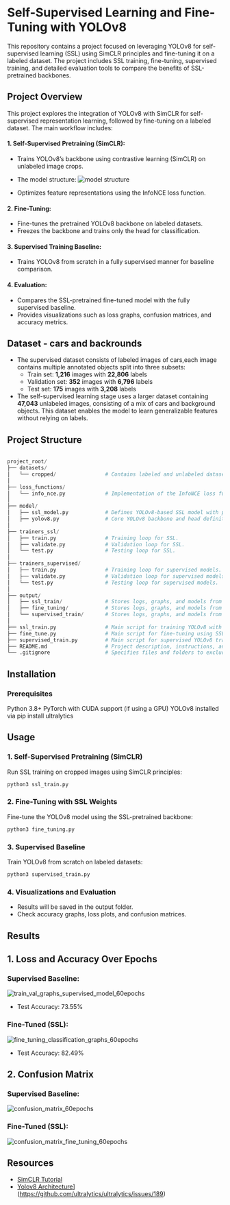 # Self-Supervised Learning and Fine-Tuning with YOLOv8
This repository contains a project focused on leveraging YOLOv8 for self-supervised learning (SSL) using SimCLR principles and fine-tuning it on a labeled dataset. The project includes SSL training, fine-tuning, supervised training, and detailed evaluation tools to compare the benefits of SSL-pretrained backbones.

## Project Overview

This project explores the integration of YOLOv8 with SimCLR for self-supervised representation learning, followed by fine-tuning on a labeled dataset. The main workflow includes:

#### 1. Self-Supervised Pretraining (SimCLR):
* Trains YOLOv8’s backbone using contrastive learning (SimCLR) on unlabeled image crops.
* The model structure:
![model structure](https://github.com/user-attachments/assets/1891baea-cb40-4ce9-a280-1951adb63d02)

* Optimizes feature representations using the InfoNCE loss function.
  

#### 2. Fine-Tuning:
* Fine-tunes the pretrained YOLOv8 backbone on labeled datasets.
* Freezes the backbone and trains only the head for classification.

#### 3. Supervised Training Baseline:
* Trains YOLOv8 from scratch in a fully supervised manner for baseline comparison.

#### 4. Evaluation:
* Compares the SSL-pretrained fine-tuned model with the fully supervised baseline.
* Provides visualizations such as loss graphs, confusion matrices, and accuracy metrics.


## Dataset - cars and backrounds

* The supervised dataset consists of labeled images of cars,each image contains multiple annotated objects split into three subsets:
  * Train set: **1,216** images with **22,806** labels
  * Validation set: **352** images with  **6,796** labels
  * Test set: **175** images with **3,208** labels 
* The self-supervised learning stage uses a larger dataset containing **47,043** unlabeled images, consisting of a mix of cars and background objects. This dataset enables the model to learn generalizable features without relying on labels.

  
## Project Structure

```python

project_root/
├── datasets/
│   └── cropped/                # Contains labeled and unlabeled datasets.
│
├── loss_functions/
│   └── info_nce.py             # Implementation of the InfoNCE loss function for SimCLR.
│
├── model/
│   ├── ssl_model.py            # Defines YOLOv8-based SSL model with projection head.
│   ├── yolov8.py               # Core YOLOv8 backbone and head definitions.
│
├── trainers_ssl/
│   ├── train.py                # Training loop for SSL.
│   ├── validate.py             # Validation loop for SSL.
│   └── test.py                 # Testing loop for SSL.
│
├── trainers_supervised/
│   ├── train.py                # Training loop for supervised models.
│   ├── validate.py             # Validation loop for supervised models.
│   └── test.py                 # Testing loop for supervised models.
│
├── output/
│   ├── ssl_train/              # Stores logs, graphs, and models from SSL training.
│   ├── fine_tuning/            # Stores logs, graphs, and models from fine-tuning.
│   └── supervised_train/       # Stores logs, graphs, and models from supervised training.
│
├── ssl_train.py                # Main script for training YOLOv8 with SSL (SimCLR).
├── fine_tune.py                # Main script for fine-tuning using SSL-pretrained weights.
├── supervised_train.py         # Main script for supervised YOLOv8 training.
├── README.md                   # Project description, instructions, and results.
└── .gitignore                  # Specifies files and folders to exclude from version control.


```


## Installation
### Prerequisites

Python 3.8+
PyTorch with CUDA support (if using a GPU)
YOLOv8 installed via pip install ultralytics

## Usage 
### 1. Self-Supervised Pretraining (SimCLR)

Run SSL training on cropped images using SimCLR principles:

```python
python3 ssl_train.py

```

### 2. Fine-Tuning with SSL Weights
Fine-tune the YOLOv8 model using the SSL-pretrained backbone:

```python
python3 fine_tuning.py
```

### 3. Supervised Baseline
Train YOLOv8 from scratch on labeled datasets:

```python
python3 supervised_train.py
 ```

### 4. Visualizations and Evaluation

* Results will be saved in the output folder.
* Check accuracy graphs, loss plots, and confusion matrices.

## Results

## 1. Loss and Accuracy Over Epochs

### Supervised Baseline:
![train_val_graphs_supervised_model_60epochs](https://github.com/user-attachments/assets/23b23c3b-d5ac-4422-93cd-3e1ee5c1dd56)

* Test Accuracy: 73.55%

### Fine-Tuned (SSL):
![fine_tuning_classification_graphs_60epochs](https://github.com/user-attachments/assets/f83fb656-e983-41b0-90e0-803fdc654cb0)

* Test Accuracy: 82.49%

## 2. Confusion Matrix

### Supervised Baseline:

![confusion_matrix_60epochs](https://github.com/user-attachments/assets/3a3dd871-be6d-44af-b031-4164b96c6549)

### Fine-Tuned (SSL):

![confusion_matrix_fine_tuning_60epochs](https://github.com/user-attachments/assets/8c530b73-d825-4af8-9b28-dc97de92fd2e)


## Resources
- [SimCLR Tutorial](https://uvadlc-notebooks.readthedocs.io/en/latest/tutorial_notebooks/tutorial17/SimCLR.html)
- [Yolov8 Architecture]([https://www.kaggle.com/datasets/jessicali9530/stl10?resource=download)](https://github.com/ultralytics/ultralytics/issues/189)
